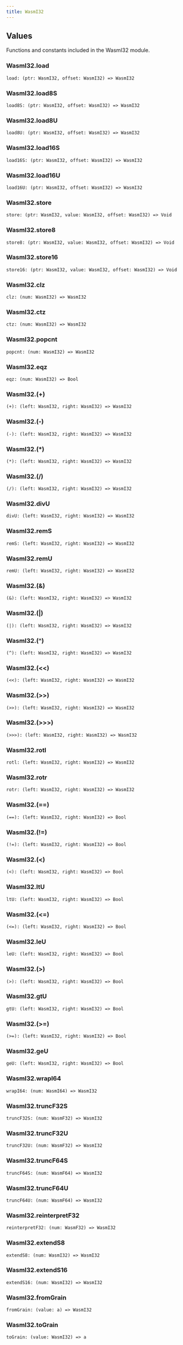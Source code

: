 ```yaml
---
title: WasmI32
---
```


## Values

Functions and constants included in the WasmI32 module.

### WasmI32.**load**

```grain
load: (ptr: WasmI32, offset: WasmI32) => WasmI32
```

### WasmI32.**load8S**

```grain
load8S: (ptr: WasmI32, offset: WasmI32) => WasmI32
```

### WasmI32.**load8U**

```grain
load8U: (ptr: WasmI32, offset: WasmI32) => WasmI32
```

### WasmI32.**load16S**

```grain
load16S: (ptr: WasmI32, offset: WasmI32) => WasmI32
```

### WasmI32.**load16U**

```grain
load16U: (ptr: WasmI32, offset: WasmI32) => WasmI32
```

### WasmI32.**store**

```grain
store: (ptr: WasmI32, value: WasmI32, offset: WasmI32) => Void
```

### WasmI32.**store8**

```grain
store8: (ptr: WasmI32, value: WasmI32, offset: WasmI32) => Void
```

### WasmI32.**store16**

```grain
store16: (ptr: WasmI32, value: WasmI32, offset: WasmI32) => Void
```

### WasmI32.**clz**

```grain
clz: (num: WasmI32) => WasmI32
```

### WasmI32.**ctz**

```grain
ctz: (num: WasmI32) => WasmI32
```

### WasmI32.**popcnt**

```grain
popcnt: (num: WasmI32) => WasmI32
```

### WasmI32.**eqz**

```grain
eqz: (num: WasmI32) => Bool
```

### WasmI32.**(+)**

```grain
(+): (left: WasmI32, right: WasmI32) => WasmI32
```

### WasmI32.**(-)**

```grain
(-): (left: WasmI32, right: WasmI32) => WasmI32
```

### WasmI32.**(*)**

```grain
(*): (left: WasmI32, right: WasmI32) => WasmI32
```

### WasmI32.**(/)**

```grain
(/): (left: WasmI32, right: WasmI32) => WasmI32
```

### WasmI32.**divU**

```grain
divU: (left: WasmI32, right: WasmI32) => WasmI32
```

### WasmI32.**remS**

```grain
remS: (left: WasmI32, right: WasmI32) => WasmI32
```

### WasmI32.**remU**

```grain
remU: (left: WasmI32, right: WasmI32) => WasmI32
```

### WasmI32.**(&)**

```grain
(&): (left: WasmI32, right: WasmI32) => WasmI32
```

### WasmI32.**(|)**

```grain
(|): (left: WasmI32, right: WasmI32) => WasmI32
```

### WasmI32.**(^)**

```grain
(^): (left: WasmI32, right: WasmI32) => WasmI32
```

### WasmI32.**(<<)**

```grain
(<<): (left: WasmI32, right: WasmI32) => WasmI32
```

### WasmI32.**(>>)**

```grain
(>>): (left: WasmI32, right: WasmI32) => WasmI32
```

### WasmI32.**(>>>)**

```grain
(>>>): (left: WasmI32, right: WasmI32) => WasmI32
```

### WasmI32.**rotl**

```grain
rotl: (left: WasmI32, right: WasmI32) => WasmI32
```

### WasmI32.**rotr**

```grain
rotr: (left: WasmI32, right: WasmI32) => WasmI32
```

### WasmI32.**(==)**

```grain
(==): (left: WasmI32, right: WasmI32) => Bool
```

### WasmI32.**(!=)**

```grain
(!=): (left: WasmI32, right: WasmI32) => Bool
```

### WasmI32.**(<)**

```grain
(<): (left: WasmI32, right: WasmI32) => Bool
```

### WasmI32.**ltU**

```grain
ltU: (left: WasmI32, right: WasmI32) => Bool
```

### WasmI32.**(<=)**

```grain
(<=): (left: WasmI32, right: WasmI32) => Bool
```

### WasmI32.**leU**

```grain
leU: (left: WasmI32, right: WasmI32) => Bool
```

### WasmI32.**(>)**

```grain
(>): (left: WasmI32, right: WasmI32) => Bool
```

### WasmI32.**gtU**

```grain
gtU: (left: WasmI32, right: WasmI32) => Bool
```

### WasmI32.**(>=)**

```grain
(>=): (left: WasmI32, right: WasmI32) => Bool
```

### WasmI32.**geU**

```grain
geU: (left: WasmI32, right: WasmI32) => Bool
```

### WasmI32.**wrapI64**

```grain
wrapI64: (num: WasmI64) => WasmI32
```

### WasmI32.**truncF32S**

```grain
truncF32S: (num: WasmF32) => WasmI32
```

### WasmI32.**truncF32U**

```grain
truncF32U: (num: WasmF32) => WasmI32
```

### WasmI32.**truncF64S**

```grain
truncF64S: (num: WasmF64) => WasmI32
```

### WasmI32.**truncF64U**

```grain
truncF64U: (num: WasmF64) => WasmI32
```

### WasmI32.**reinterpretF32**

```grain
reinterpretF32: (num: WasmF32) => WasmI32
```

### WasmI32.**extendS8**

```grain
extendS8: (num: WasmI32) => WasmI32
```

### WasmI32.**extendS16**

```grain
extendS16: (num: WasmI32) => WasmI32
```

### WasmI32.**fromGrain**

```grain
fromGrain: (value: a) => WasmI32
```

### WasmI32.**toGrain**

```grain
toGrain: (value: WasmI32) => a
```

